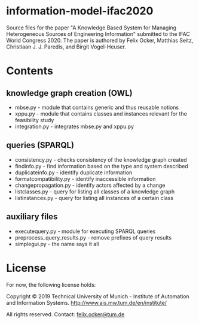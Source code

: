 # information-model-ifac2020
Source files for the paper "A Knowledge Based System for Managing Heterogeneous Sources of Engineering Information" submitted to the IFAC World Congress 2020. The paper is authored by Felix Ocker, Matthias Seitz, Christiaan J. J. Paredis, and Birgit Vogel-Heuser.

# Contents
## knowledge graph creation (OWL)
* mbse.py - module that contains generic and thus reusable notions
* xppu.py - module that contains classes and instances relevant for the feasibility study
* integration.py - integrates mbse.py and xppu.py
## queries (SPARQL)
* consistency.py - checks consistency of the knowledge graph created
* findinfo.py - find information based on the type and system described
* duplicateinfo.py - identify duplicate information
* formatcompatibility.py - identify inaccessible information
* changepropagation.py - identify actors affected by a change
* listclasses.py - query for listing all classes of a knowledge graph
* listinstances.py - query for listing all instances of a certain class
## auxiliary files
* executequery.py - module for executing SPARQL queries
* preprocess_query_results.py - remove prefixes of query results
* simplegui.py - the name says it all

# License
For now, the following license holds:

Copyright © 2019 Technical University of Munich - Institute of Automation and Information Systems. <http://www.ais.mw.tum.de/en/institute/>

All rights reserved. Contact: [felix.ocker@tum.de](mailto:felix.ocker@tum.de)
